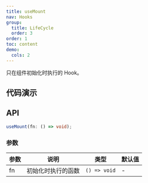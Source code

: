 ```yaml
---
title: useMount
nav: Hooks
group:
  title: LifeCycle
  order: 3
order: 1
toc: content
demo:
  cols: 2
---
```


只在组件初始化时执行的 Hook。

## 代码演示

<code src="./demo/demo1.tsx"></code>

## API

```typescript
useMount(fn: () => void);
```

### 参数

| 参数 | 说明               | 类型         | 默认值 |
| --- | --- | --- | --- |
| fn   | 初始化时执行的函数 | `() => void` | -      |
